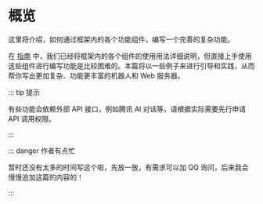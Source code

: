 # 概览

这里将介绍，如何通过框架内的各个功能组件，编写一个完善的复杂功能。

在 [指南](/guide/) 中，我们已经将框架内的各个组件的使用用法详细说明，但直接上手使用这些组件进行编写功能是比较困难的。本篇将以一些例子来进行引导和实践，从而帮你写出更加复杂、功能更丰富的机器人和 Web 服务器。

::: tip 提示

有些功能会依赖外部 API 接口，例如腾讯 AI 对话等，请根据实际需要先行申请 API 调用权限。

:::

::: danger 作者有点忙

暂时还没有太多的时间写这个啦，先放一放，有需求可以加 QQ 询问，后来我会慢慢追加这篇的内容的！

:::